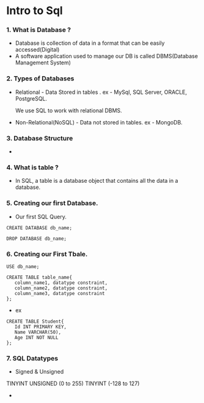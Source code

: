 # Intro to Sql

### 1. What is Database ?

- Database is collection of data in a format that can be easily accessed(Digital)
- A software application used to manage our DB is called DBMS(Database Management System)

### 2. Types of Databases

- Relational - Data Stored in tables .
  ex - MySql, SQL Server, ORACLE, PostgreSQL.

  We use SQL to work with relational DBMS.

- Non-Relational(NoSQL) - Data not stored in tables.
  ex - MongoDB.

### 3. Database Structure

-

### 4. What is table ?

- In SQL, a table is a database object that contains all the data in a database.

### 5. Creating our first Database.

- Our first SQL Query.

```
CREATE DATABASE db_name;
```

```
DROP DATABASE db_name;
```

### 6. Creating our First Tbale.

```
USE db_name;
```

```
CREATE TABLE table_name{
   column_name1, datatype constraint,
   column_name2, datatype constraint,
   column_name3, datatype constraint
};
```

- ex

```
CREATE TABLE Student{
   Id INT PRIMARY KEY,
   Name VARCHAR(50),
   Age INT NOT NULL
};
```

### 7. SQL Datatypes

- Signed & Unsigned

TINYINT UNSIGNED (0 to 255)
TINYINT (-128 to 127)

- 